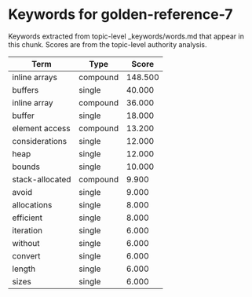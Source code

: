 # Keywords for golden-reference-7

Keywords extracted from topic-level _keywords/words.md that appear in this chunk.
Scores are from the topic-level authority analysis.

| Term | Type | Score |
|------|------|-------|
| inline arrays | compound | 148.500 |
| buffers | single | 40.000 |
| inline array | compound | 36.000 |
| buffer | single | 18.000 |
| element access | compound | 13.200 |
| considerations | single | 12.000 |
| heap | single | 12.000 |
| bounds | single | 10.000 |
| stack-allocated | compound | 9.900 |
| avoid | single | 9.000 |
| allocations | single | 8.000 |
| efficient | single | 8.000 |
| iteration | single | 6.000 |
| without | single | 6.000 |
| convert | single | 6.000 |
| length | single | 6.000 |
| sizes | single | 6.000 |
